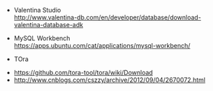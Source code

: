 - Valentina Studio  
http://www.valentina-db.com/en/developer/database/download-valentina-database-adk

- MySQL Workbench  
https://apps.ubuntu.com/cat/applications/mysql-workbench/

- TOra
 * https://github.com/tora-tool/tora/wiki/Download
 * http://www.cnblogs.com/cszzy/archive/2012/09/04/2670072.html
